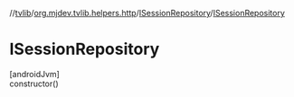 //[tvlib](../../../index.md)/[org.mjdev.tvlib.helpers.http](../index.md)/[ISessionRepository](index.md)/[ISessionRepository](-i-session-repository.md)

# ISessionRepository

[androidJvm]\
constructor()
